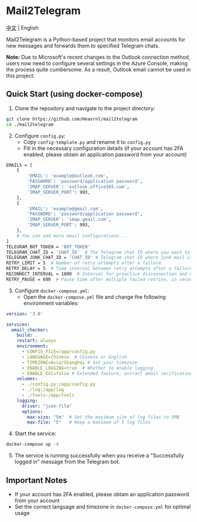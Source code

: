 # Mail2Telegram

[中文](./README_zh.md) | English

Mail2Telegram is a Python-based project that monitors email accounts for new messages and forwards them to specified Telegram chats.

**Note:** Due to Microsoft's recent changes to the Outlook connection method, users now need to configure several settings in the Azure Console, making the process quite cumbersome. As a result, Outlook email cannot be used in this project.

## Quick Start (using docker-compose)

1. Clone the repository and navigate to the project directory:

```bash
git clone https://github.com/Heavrnl/mail2telegram
cd ./mail2telegram
```

2. Configure `config.py`:
   - Copy `config-template.py` and rename it to `config.py`
   - Fill in the necessary configuration details (if your account has 2FA enabled, please obtain an application password from your account)

```bash
EMAILS = [
    {
        'EMAIL': 'example@outlook.com',
        'PASSWORD': 'password/application password',
        'IMAP_SERVER': 'outlook.office365.com',
        'IMAP_SERVER_PORT': 993,
    },
    {
        'EMAIL': 'example@gmail.com',
        'PASSWORD': 'password/application password',
        'IMAP_SERVER': 'imap.gmail.com',
        'IMAP_SERVER_PORT': 993,
    },
    # You can add more email configurations...
]
TELEGRAM_BOT_TOKEN = 'BOT_TOKEN'
TELEGRAM_CHAT_ID = 'CHAT_ID'  # The Telegram chat ID where you want to forward emails
TELEGRAM_JUNK_CHAT_ID = 'CHAT_ID' # Telegram chat ID where junk mail is sent
RETRY_LIMIT = 5  # Number of retry attempts after a failure
RETRY_DELAY = 5  # Time interval between retry attempts after a failure
RECONNECT_INTERVAL = 1800  # Interval for proactive disconnection and reconnection, in seconds
RETRY_PAUSE = 600  # Pause time after multiple failed retries, in seconds
```

3. Configure `docker-compose.yml`:
   - Open the `docker-compose.yml` file and change the following environment variables:

```yaml
version: '3.8'

services:
  email_checker:
    build: .
    restart: always
    environment:
      - CONFIG_FILE=/app/config.py
      - LANGUAGE=Chinese  # Chinese or English
      - TIMEZONE=Asia/Shanghai # Set your timezone
      - ENABLE_LOGGING=true  # Whether to enable logging
      - ENABLE_EVC=false # Extended feature, extract email verification code and send to clipboard, use with Jeric-X/SyncClipboard, configure in tools/send_code.py of the project
    volumes:
      - ./config.py:/app/config.py
      - ./log:/app/log
      - ./tools:/app/tools
    logging:
      driver: "json-file"
      options:
        max-size: "5m"  # Set the maximum size of log files to 5MB
        max-file: "5"   # Keep a maximum of 5 log files
```

4. Start the service:

```bash
docker-compose up -d
```

5. The service is running successfully when you receive a "Successfully logged in" message from the Telegram bot.


## Important Notes

- If your account has 2FA enabled, please obtain an application password from your account
- Set the correct language and timezone in `docker-compose.yml` for optimal usage
